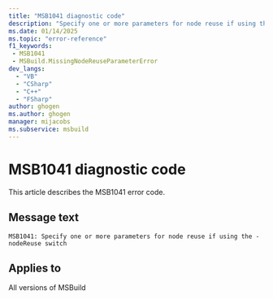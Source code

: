 ```yaml
---
title: "MSB1041 diagnostic code"
description: "Specify one or more parameters for node reuse if using the -nodeReuse switch"
ms.date: 01/14/2025
ms.topic: "error-reference"
f1_keywords:
 - MSB1041
 - MSBuild.MissingNodeReuseParameterError
dev_langs:
  - "VB"
  - "CSharp"
  - "C++"
  - "FSharp"
author: ghogen
ms.author: ghogen
manager: mijacobs
ms.subservice: msbuild
---
```


# MSB1041 diagnostic code

<!-- :::ErrorDefinitionDescription::: -->
<!-- :::editable-content name="introDescription"::: -->
This article describes the MSB1041 error code.
<!-- :::editable-content-end::: -->

## Message text

```output
MSB1041: Specify one or more parameters for node reuse if using the -nodeReuse switch
```

<!-- :::editable-content name="postOutputDescription"::: -->
<!--
{StrBegin="MSBUILD : error MSB1041: "}
      UE: This happens if the user does something like "msbuild.exe -nodeReuse:" without a true or false
      LOCALIZATION: The prefix "MSBUILD : error MSBxxxx:" should not be localized.
-->
<!-- :::editable-content-end::: -->
<!-- :::ErrorDefinitionDescription-end::: -->

## Applies to

All versions of MSBuild
